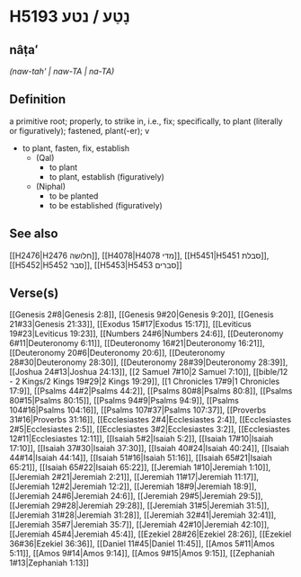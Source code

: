 # H5193 נָטַע / נטע

## nâṭaʻ

_(naw-tah' | naw-TA | na-TA)_

## Definition

a primitive root; properly, to strike in, i.e., fix; specifically, to plant (literally or figuratively); fastened, plant(-er); v

- to plant, fasten, fix, establish
  - (Qal)
    - to plant
    - to plant, establish (figuratively)
  - (Niphal)
    - to be planted
    - to be established (figuratively)

## See also

[[H2476|H2476 חלושה]], [[H4078|H4078 מדי]], [[H5451|H5451 סבלת]], [[H5452|H5452 סבר]], [[H5453|H5453 סברים]]

## Verse(s)

[[Genesis 2#8|Genesis 2:8]], [[Genesis 9#20|Genesis 9:20]], [[Genesis 21#33|Genesis 21:33]], [[Exodus 15#17|Exodus 15:17]], [[Leviticus 19#23|Leviticus 19:23]], [[Numbers 24#6|Numbers 24:6]], [[Deuteronomy 6#11|Deuteronomy 6:11]], [[Deuteronomy 16#21|Deuteronomy 16:21]], [[Deuteronomy 20#6|Deuteronomy 20:6]], [[Deuteronomy 28#30|Deuteronomy 28:30]], [[Deuteronomy 28#39|Deuteronomy 28:39]], [[Joshua 24#13|Joshua 24:13]], [[2 Samuel 7#10|2 Samuel 7:10]], [[bible/12 - 2 Kings/2 Kings 19#29|2 Kings 19:29]], [[1 Chronicles 17#9|1 Chronicles 17:9]], [[Psalms 44#2|Psalms 44:2]], [[Psalms 80#8|Psalms 80:8]], [[Psalms 80#15|Psalms 80:15]], [[Psalms 94#9|Psalms 94:9]], [[Psalms 104#16|Psalms 104:16]], [[Psalms 107#37|Psalms 107:37]], [[Proverbs 31#16|Proverbs 31:16]], [[Ecclesiastes 2#4|Ecclesiastes 2:4]], [[Ecclesiastes 2#5|Ecclesiastes 2:5]], [[Ecclesiastes 3#2|Ecclesiastes 3:2]], [[Ecclesiastes 12#11|Ecclesiastes 12:11]], [[Isaiah 5#2|Isaiah 5:2]], [[Isaiah 17#10|Isaiah 17:10]], [[Isaiah 37#30|Isaiah 37:30]], [[Isaiah 40#24|Isaiah 40:24]], [[Isaiah 44#14|Isaiah 44:14]], [[Isaiah 51#16|Isaiah 51:16]], [[Isaiah 65#21|Isaiah 65:21]], [[Isaiah 65#22|Isaiah 65:22]], [[Jeremiah 1#10|Jeremiah 1:10]], [[Jeremiah 2#21|Jeremiah 2:21]], [[Jeremiah 11#17|Jeremiah 11:17]], [[Jeremiah 12#2|Jeremiah 12:2]], [[Jeremiah 18#9|Jeremiah 18:9]], [[Jeremiah 24#6|Jeremiah 24:6]], [[Jeremiah 29#5|Jeremiah 29:5]], [[Jeremiah 29#28|Jeremiah 29:28]], [[Jeremiah 31#5|Jeremiah 31:5]], [[Jeremiah 31#28|Jeremiah 31:28]], [[Jeremiah 32#41|Jeremiah 32:41]], [[Jeremiah 35#7|Jeremiah 35:7]], [[Jeremiah 42#10|Jeremiah 42:10]], [[Jeremiah 45#4|Jeremiah 45:4]], [[Ezekiel 28#26|Ezekiel 28:26]], [[Ezekiel 36#36|Ezekiel 36:36]], [[Daniel 11#45|Daniel 11:45]], [[Amos 5#11|Amos 5:11]], [[Amos 9#14|Amos 9:14]], [[Amos 9#15|Amos 9:15]], [[Zephaniah 1#13|Zephaniah 1:13]]